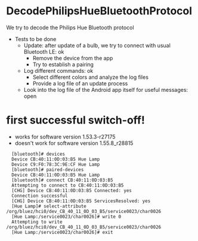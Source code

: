 # DecodePhilipsHueBluetoothProtocol
We try to decode the Philips Hue Bluetooth protocol

- Tests to be done
  - Update: after update of a bulb, we try to connect with usual Bluetooth LE: ok
    - Remove the device from the app
    - Try to establish a pairing
  - Log different commands: ok
    - Select different colors and analyze the log files
    - Provide a log file of an update process
  - Look into the log file of the Android app itself for useful messages: open
  
# first successful switch-off!
- works for software version 1.53.3-r27175
- doesn't work for software version 1.55.8_r28815

```
  [bluetooth]# devices
  Device CB:40:11:0D:03:B5 Hue Lamp
  Device C9:F0:78:3C:9E:CF Hue Lamp
  [bluetooth]# paired-devices
  Device CB:40:11:0D:03:B5 Hue Lamp
  [bluetooth]# connect CB:40:11:0D:03:B5
  Attempting to connect to CB:40:11:0D:03:B5
  [CHG] Device CB:40:11:0D:03:B5 Connected: yes
  Connection successful
  [CHG] Device CB:40:11:0D:03:B5 ServicesResolved: yes
  [Hue Lamp]# select-attribute /org/bluez/hci0/dev_CB_40_11_0D_03_B5/service0023/char0026
  [Hue Lamp:/service0023/char0026]# write 0
  Attempting to write /org/bluez/hci0/dev_CB_40_11_0D_03_B5/service0023/char0026
  [Hue Lamp:/service0023/char0026]# exit
```

  
